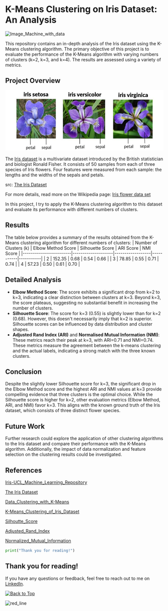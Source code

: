 # K-Means Clustering on Iris Dataset: An Analysis

![Image_Machine_with_data](https://github.com/Anmol-Baranwal/Cool-GIFs-For-GitHub/assets/74038190/f5384ba2-bf78-4be4-94be-4559c1827245)

This repository contains an in-depth analysis of the Iris dataset using the K-Means clustering algorithm. The primary objective of this project is to evaluate the performance of the K-Means algorithm with varying numbers of clusters (k=2, k=3, and k=4). The results are assessed using a variety of metrics.

## Project Overview

![Iris_Image](./src/images/Three-classes-of-IRIS-dataset-for-classification-17.jpg)

The [Iris dataset](https://scikit-learn.org/stable/auto_examples/datasets/plot_iris_dataset.html) is a multivariate dataset introduced by the British statistician and biologist Ronald Fisher. It consists of 50 samples from each of three species of Iris flowers. Four features were measured from each sample: the lengths and the widths of the sepals and petals.

src: [The Iris Dataset](https://scikit-learn.org/stable/auto_examples/datasets/plot_iris_dataset.html)

For more details, read more on the Wikipedia page: [Iris flower data set](https://en.wikipedia.org/wiki/Iris_flower_data_set)

In this project, I try to apply the K-Means clustering algorithm to this dataset and evaluate its performance with different numbers of clusters.

## Results

The table below provides a summary of the results obtained from the K-Means clustering algorithm for different numbers of clusters:
| Number of Clusters (k) | Elbow Method Score | Silhouette Score | ARI Score | NMI Score |
|------------------------|--------------------|------------------|-----------|-----------|
| 2 | 152.35 | 0.68 | 0.54 | 0.66 |
| 3 | 78.85 | 0.55 | 0.71 | 0.74 |
| 4 | 57.23 | 0.50 | 0.61 | 0.70 |

## Detailed Analysis

- **Elbow Method Score**: The score exhibits a significant drop from k=2 to k=3, indicating a clear distinction between clusters at k=3. Beyond k=3, the score plateaus, suggesting no substantial benefit in increasing the number of clusters.
- **Silhouette Score**: The score for k=3 (0.55) is slightly lower than for k=2 (0.68). However, this doesn't necessarily imply that k=2 is superior. Silhouette scores can be influenced by data distribution and cluster shapes.
- **Adjusted Rand Index (ARI)** and **Normalised Mutual Information (NMI)**: These metrics reach their peak at k=3, with ARI=0.71 and NMI=0.74. These metrics measure the agreement between the k-means clustering and the actual labels, indicating a strong match with the three known clusters.

## Conclusion

Despite the slightly lower Silhouette score for k=3, the significant drop in the Elbow Method score and the highest ARI and NMI values at k=3 provide compelling evidence that three clusters is the optimal choice. While the Silhouette score is higher for k=2, other evaluation metrics (Elbow Method, ARI, and NMI) favor k=3. This aligns with the known ground truth of the Iris dataset, which consists of three distinct flower species.

## Future Work

Further research could explore the application of other clustering algorithms to the Iris dataset and compare their performance with the K-Means algorithm. Additionally, the impact of data normalization and feature selection on the clustering results could be investigated.

## References

[Iris-UCL_Machine_Learning_Repository](https://archive.ics.uci.edu/dataset/53/iris.data)

[The Iris Dataset](https://scikit-learn.org/stable/auto_examples/datasets/plot_iris_dataset.html)

[Data_Clustering_with_K-Means](https://towardsdatascience.com/data-clustering-with-k-means-3b8d8b2b4e3f)

[K-Means_Clustering_of_Iris_Dataset](https://www.kaggle.com/code/khotijahs1/k-means-clustering-of-iris-dataset)

[Silhoutte_Score](https://blog.csdn.net/qq_45759229/article/details/124855867)

[Adjusted_Rand_Index](https://scikit-learn.org/stable/modules/generated/sklearn.metrics.adjusted_rand_score.html)

[Normalized_Mutual_Information](https://scikit-learn.org/stable/modules/generated/sklearn.metrics.normalized_mutual_info_score.html)

```py
print("Thank you for reading!")
```

## Thank you for reading!

If you have any questions or feedback, feel free to reach out to me on [LinkedIn](https://www.linkedin.com/in/stefansphtr/).

[![Back to Top](https://img.shields.io/badge/Back%20to%20Top-↩️-blue)](#k-means-clustering-on-iris-dataset-an-analysis)

![red_line](https://user-images.githubusercontent.com/74038190/212284100-561aa473-3905-4a80-b561-0d28506553ee.gif)

